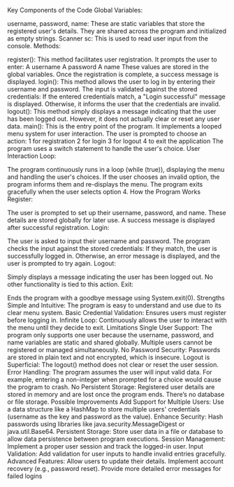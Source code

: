 Key Components of the Code
Global Variables:

username, password, name: These are static variables that store the registered user's details. They are shared across the program and initialized as empty strings.
Scanner sc: This is used to read user input from the console.
Methods:

register():
This method facilitates user registration. It prompts the user to enter:
A username
A password
A name
These values are stored in the global variables. Once the registration is complete, a success message is displayed.
login():
This method allows the user to log in by entering their username and password. The input is validated against the stored credentials:
If the entered credentials match, a "Login successful" message is displayed.
Otherwise, it informs the user that the credentials are invalid.
logout():
This method simply displays a message indicating that the user has been logged out. However, it does not actually clear or reset any user data.
main():
This is the entry point of the program. It implements a looped menu system for user interaction. The user is prompted to choose an action:
1 for registration
2 for login
3 for logout
4 to exit the application
The program uses a switch statement to handle the user's choice.
User Interaction Loop:

The program continuously runs in a loop (while (true)), displaying the menu and handling the user's choices.
If the user chooses an invalid option, the program informs them and re-displays the menu.
The program exits gracefully when the user selects option 4.
How the Program Works
Register:

The user is prompted to set up their username, password, and name. These details are stored globally for later use.
A success message is displayed after successful registration.
Login:

The user is asked to input their username and password.
The program checks the input against the stored credentials:
If they match, the user is successfully logged in.
Otherwise, an error message is displayed, and the user is prompted to try again.
Logout:

Simply displays a message indicating the user has been logged out. No other functionality is tied to this action.
Exit:

Ends the program with a goodbye message using System.exit(0).
Strengths
Simple and Intuitive:
The program is easy to understand and use due to its clear menu system.
Basic Credential Validation:
Ensures users must register before logging in.
Infinite Loop:
Continuously allows the user to interact with the menu until they decide to exit.
Limitations
Single User Support:
The program only supports one user because the username, password, and name variables are static and shared globally. Multiple users cannot be registered or managed simultaneously.
No Password Security:
Passwords are stored in plain text and not encrypted, which is insecure.
Logout is Superficial:
The logout() method does not clear or reset the user session.
Error Handling:
The program assumes the user will input valid data. For example, entering a non-integer when prompted for a choice would cause the program to crash.
No Persistent Storage:
Registered user details are stored in memory and are lost once the program ends. There’s no database or file storage.
Possible Improvements
Add Support for Multiple Users:
Use a data structure like a HashMap to store multiple users' credentials (username as the key and password as the value).
Enhance Security:
Hash passwords using libraries like java.security.MessageDigest or java.util.Base64.
Persistent Storage:
Store user data in a file or database to allow data persistence between program executions.
Session Management:
Implement a proper user session and track the logged-in user.
Input Validation:
Add validation for user inputs to handle invalid entries gracefully.
Advanced Features:
Allow users to update their details.
Implement account recovery (e.g., password reset).
Provide more detailed error messages for failed logins
